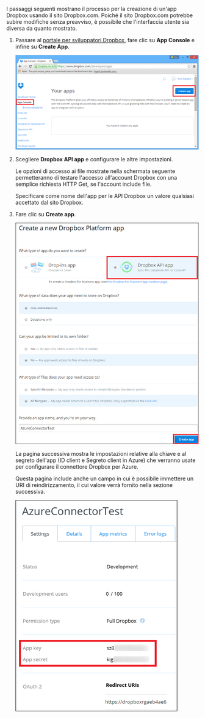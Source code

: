 I passaggi seguenti mostrano il processo per la creazione di un'app Dropbox usando il sito Dropbox.com. Poiché il sito Dropbox.com potrebbe subire modifiche senza preavviso, è possibile che l'interfaccia utente sia diversa da quanto mostrato.

1. Passare al [portale per sviluppatori Dropbox](https://www.dropbox.com/developers/apps), fare clic su **App Console** e infine su **Create App**.
   
    ![Creare un'app Dropbox](./media/app-service-api-create-dropbox-app/dbappcreate.png)
2. Scegliere **Dropbox API app** e configurare le altre impostazioni.
   
    Le opzioni di accesso ai file mostrate nella schermata seguente permetteranno di testare l'accesso all'account Dropbox con una semplice richiesta HTTP Get, se l'account include file.
   
    Specificare come nome dell'app per le API Dropbox un valore qualsiasi accettato dal sito Dropbox.
3. Fare clic su **Create app**.
   
    ![Creare un'app Dropbox](./media/app-service-api-create-dropbox-app/dbapiapp.png)
   
    La pagina successiva mostra le impostazioni relative alla chiave e al segreto dell'app (ID client e Segreto client in Azure) che verranno usate per configurare il connettore Dropbox per Azure.
   
    Questa pagina include anche un campo in cui è possibile immettere un URI di reindirizzamento, il cui valore verrà fornito nella sezione successiva.
   
    ![Creare un'app Dropbox](./media/app-service-api-create-dropbox-app/dbappsettings.png)

<!---HONumber=Oct15_HO3-->